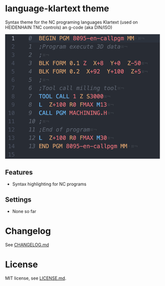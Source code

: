 # language-klartext theme

Syntax theme for the NC programing languages Klartext (used on HEIDENHAIN TNC controls) an g-code (aka DIN/ISO)

![Screenshot](screenshot.png?raw=true "Screenshot")

## Features

* Syntax highlighting for NC programs

## Settings
- None so far

# Changelog
See [CHANGELOG.md](CHANGELOG.md)

# License
MIT license, see [LICENSE.md](LICENSE.md).
